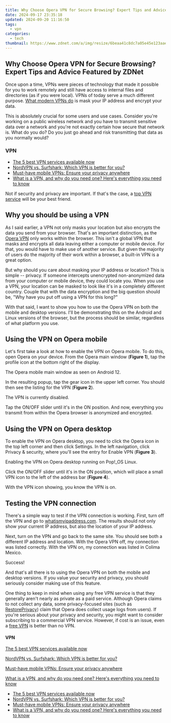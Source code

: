 ```yaml
---
title: Why Choose Opera VPN for Secure Browsing? Expert Tips and Advice Featured by ZDNet
date: 2024-09-17 23:35:18
updated: 2024-09-20 11:16:50
tags:
  - vpn
categories:
  - tech
thumbnail: https://www.zdnet.com/a/img/resize/6beaa41c8dc7a05e45e123aaea00e41cb8530368/2021/12/23/acb4de69-6cff-4d36-8274-9e74c5e52695/zdnet-best-vpns.jpg?width=278&height=156&fit=crop&auto=webp
---
```


## Why Choose Opera VPN for Secure Browsing? Expert Tips and Advice Featured by ZDNet

Once upon a time, VPNs were pieces of technology that made it possible for you to work remotely and still have access to internal files and directories (as if you were local). VPNs of today serve a much different purpose. [What modern VPNs do](https://www.zdnet.com/article/what-is-a-vpn-and-how-does-it-work/) is mask your IP address and encrypt your data.

This is absolutely crucial for some users and use cases. Consider you're working on a public wireless network and you have to transmit sensitive data over a network and you're not exactly certain how secure that network is. What do you do? Do you just go ahead and risk transmitting that data as you normally would? 

### VPN

* [The 5 best VPN services available now](https://www.zdnet.com/article/best-vpn/)
* [NordVPN vs. Surfshark: Which VPN is better for you?](https://www.zdnet.com/article/nordvpn-vs-surfshark-which-vpn-is-best-for-you/)
* [Must-have mobile VPNs: Ensure your privacy anywhere](https://www.zdnet.com/article/best-mobile-vpn/)
* [What is a VPN, and why do you need one? Here's everything you need to know](https://www.zdnet.com/article/what-is-a-vpn-and-why-do-you-need-one-all-your-virtual-private-network-questions-answered/)

Not if security and privacy are important. If that's the case, a [top VPN service](https://www.zdnet.com/article/best-vpn/) will be your best friend. 

## Why you should be using a VPN

As I said earlier, a VPN not only masks your location but also encrypts the data you send from your browser. That's an important distinction, as the [Opera VPN](https://www.opera.com/features/free-vpn) only works within the browser. This isn't a global VPN that masks and encrypts all data leaving either a computer or mobile device. For that, you would have to make use of another service. But given the majority of users do the majority of their work within a browser, a built-in VPN is a great option. 

But why should you care about masking your IP address or location? This is simple -- privacy. If someone intercepts unencrypted non-anonymized data from your computer or mobile device, they could locate you. When you use a VPN, your location can be masked to look like it's in a completely different country. Couple that with the data encryption and the big question should be, "Why have you put off using a VPN for this long?"

With that said, I want to show you how to use the Opera VPN on both the mobile and desktop versions. I'll be demonstrating this on the Android and Linux versions of the browser, but the process should be similar, regardless of what platform you use.

## Using the VPN on Opera mobile

Let's first take a look at how to enable the VPN on Opera mobile. To do this, open Opera on your device. From the Opera main window (**Figure 1**), tap the profile icon at the bottom right of the display.

The Opera mobile main window as seen on Android 12.

In the resulting popup, tap the gear icon in the upper left corner. You should then see the listing for the VPN (**Figure 2**).

The VPN is currently disabled.

Tap the ON/OFF slider until it's in the ON position. And now, everything you transmit from within the Opera browser is anonymized and encrypted.

## Using the VPN on Opera desktop

To enable the VPN on Opera desktop, you need to click the Opera icon in the top left corner and then click Settings. In the left navigation, click Privacy & security, where you'll see the entry for Enable VPN (**Figure 3**).

Enabling the VPN on Opera desktop running on Pop!\_OS Linux.

Click the ON/OFF slider until it's in the ON position, which will place a small VPN icon to the left of the address bar (**Figure 4**).

With the VPN icon showing, you know the VPN is on.

## Testing the VPN connection

There's a simple way to test if the VPN connection is working. First, turn off the VPN and go to [whatismyipaddress.com](http://www.whatismyipaddress.com). The results should not only show your current IP address, but also the location of your IP address. 

Next, turn on the VPN and go back to the same site. You should see both a different IP address and location. With the Opera VPN off, my connection was listed correctly. With the VPN on, my connection was listed in Colima Mexico. 

Success!

And that's all there is to using the Opera VPN on both the mobile and desktop versions. If you value your security and privacy, you should seriously consider making use of this feature.

One thing to keep in mind when using any free VPN service is that they generally aren't nearly as private as a paid service. Although Opera claims to not collect any data, some privacy-focused sites (such as [RestorePrivacy](https://restoreprivacy.com/vpn/reviews/opera-vpn/)) claim that Opera does collect usage logs from users). If you're serious about your privacy and security, you might want to consider subscribing to a commercial VPN service. However, if cost is an issue, even a [free VPN](https://www.zdnet.com/article/best-free-vpn/) is better than no VPN.

#### VPN

[The 5 best VPN services available now](https://www.zdnet.com/article/best-vpn/ "The 5 best VPN services available now")

[NordVPN vs. Surfshark: Which VPN is better for you?](https://www.zdnet.com/article/nordvpn-vs-surfshark-which-vpn-is-best-for-you/ "NordVPN vs. Surfshark: Which VPN is better for you?")

[Must-have mobile VPNs: Ensure your privacy anywhere](https://www.zdnet.com/article/best-mobile-vpn/ "Must-have mobile VPNs: Ensure your privacy anywhere")

[What is a VPN, and why do you need one? Here's everything you need to know](https://www.zdnet.com/article/what-is-a-vpn-and-why-do-you-need-one-all-your-virtual-private-network-questions-answered/ "What is a VPN, and why do you need one? Here's everything you need to know")

* [The 5 best VPN services available now](https://www.zdnet.com/article/best-vpn/ "The 5 best VPN services available now")
* [NordVPN vs. Surfshark: Which VPN is better for you?](https://www.zdnet.com/article/nordvpn-vs-surfshark-which-vpn-is-best-for-you/ "NordVPN vs. Surfshark: Which VPN is better for you?")
* [Must-have mobile VPNs: Ensure your privacy anywhere](https://www.zdnet.com/article/best-mobile-vpn/ "Must-have mobile VPNs: Ensure your privacy anywhere")
* [What is a VPN, and why do you need one? Here's everything you need to know](https://www.zdnet.com/article/what-is-a-vpn-and-why-do-you-need-one-all-your-virtual-private-network-questions-answered/ "What is a VPN, and why do you need one? Here's everything you need to know")

<ins class="adsbygoogle"
     style="display:block"
     data-ad-format="autorelaxed"
     data-ad-client="ca-pub-7571918770474297"
     data-ad-slot="1223367746"></ins>



<ins class="adsbygoogle"
     style="display:block"
     data-ad-client="ca-pub-7571918770474297"
     data-ad-slot="8358498916"
     data-ad-format="auto"
     data-full-width-responsive="true"></ins>

